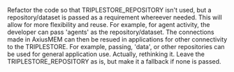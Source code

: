 Refactor the code so that TRIPLESTORE_REPOSITORY isn't used, but a repository/dataset is passed as a requirement whereever needed.
This will allow for more flexibility and reuse. For example, for agent activity, the developer can pass 'agents' as the repository/dataset.
The connections made in AxiusMEM can then be resued in applications for other connectivity to the TRIPLESTORE. For example, passing, 'data', or other repositories can be used for general application use.
Actually, rethinking it. Leave the TRIPLESTORE_REPOSITORY as is, but make it a fallback if none is passed.










